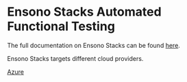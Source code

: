 # Ensono Stacks Automated Functional Testing

The full documentation on Ensono Stacks can be found [here](https://github.com/ensono/stacks-dotnet).


Ensono Stacks targets different cloud providers.

[Azure](https://stacks.ensono.com/docs/workloads/azure/backend/netcore/testing/functional_testing_netcore/)
